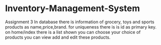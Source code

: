 # Inventory-Management-System
Assignment 3
In database there is information of grocery, toys and sports products as name,price,brand.
for uniqueness there is is id as primary key.
on home/index there is a list shown you can choose your choice of products you can view add and edit these products.


